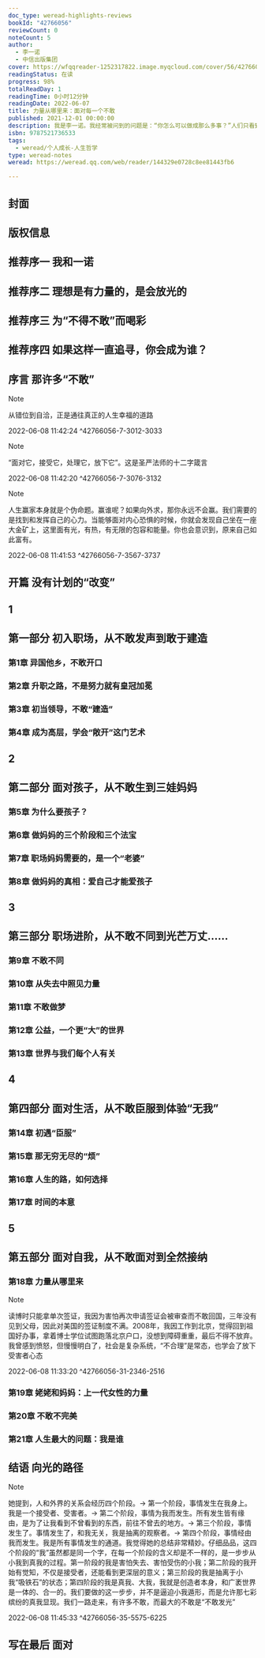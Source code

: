 ```yaml
---
doc_type: weread-highlights-reviews
bookId: "42766056"
reviewCount: 0
noteCount: 5
author:
  - 李一诺
  - 中信出版集团
cover: https://wfqqreader-1252317822.image.myqcloud.com/cover/56/42766056/t7_42766056.jpg
readingStatus: 在读
progress: 98%
totalReadDay: 1
readingTime: 0小时12分钟
readingDate: 2022-06-07
title: 力量从哪里来：面对每一个不敢
published: 2021-12-01 00:00:00
description: 我是李一诺。我经常被问到的问题是：“你怎么可以做成那么多事？”人们只看到光鲜亮丽的标签，其实真实生活都是一地鸡毛。我的起点，和大家一样，是从一个个“不敢”、一个个“不会”开始的：初入职场，不敢开口，不敢成功，不会当领导。职场小成，不敢要孩子，不会教育孩子，生活与工作无法平衡。人到中年，不敢转场，不敢做梦，不敢想“大问题”。生活里琐碎的烦，不会面对；生活的挑战，不敢“臣服”。最终，知道内心的障碍，但不敢面对真实的自我。所以每一件看上去“做成”的事，背后是十件、百件“没做成”的事。面对未知，我会恐惧；面对竞争，我会犹豫；面对孩子，我会焦虑。要想走出来，别无他路，只有从不敢到面对。一旦面对，你就会知道，等待皇冠，并不能等来事业成功；放低自己，并不能启发他人；使自己渺小，并不能改变世界；不敢发光，就没有真正活过。回看我的轨迹，是一次次不得不“面对”每一个“不敢”后，得到力量的旅程。这本书虽然讲的是我的故事，但对你肯定不陌生。希望你也能在这里找到自己的内心金矿、光和力量。
isbn: 9787521736533
tags:
  - weread/个人成长-人生哲学
type: weread-notes
weread: https://weread.qq.com/web/reader/144329e0728c8ee81443fb6

---
```



## 封面

## 版权信息

## 推荐序一 我和一诺

## 推荐序二 理想是有力量的，是会放光的

## 推荐序三 为“不得不敢”而喝彩

## 推荐序四 如果这样一直追寻，你会成为谁？

## 序言 那许多“不敢”

> [!NOTE] 
> 从错位到自洽，正是通往真正的人生幸福的道路
> 
> 2022-06-08 11:42:24 ^42766056-7-3012-3033

> [!NOTE] 
> “面对它，接受它，处理它，放下它”。这是圣严法师的十二字箴言
> 
> 2022-06-08 11:42:20 ^42766056-7-3076-3132

> [!NOTE] 
> 人生赢家本身就是个伪命题。赢谁呢？如果向外求，那你永远不会赢。我们需要的是找到和发挥自己的心力。当能够面对内心恐惧的时候，你就会发现自己坐在一座大金矿上，这里面有光，有热，有无限的包容和能量。你也会意识到，原来自己如此富有。
> 
> 2022-06-08 11:41:53 ^42766056-7-3567-3737

## 开篇 没有计划的“改变”

## 1

## 第一部分 初入职场，从不敢发声到敢于建造

### 第1章 异国他乡，不敢开口

### 第2章 升职之路，不是努力就有皇冠加冕

### 第3章 初当领导，不敢“建造”

### 第4章 成为高层，学会“敞开”这门艺术

## 2

## 第二部分 面对孩子，从不敢生到三娃妈妈

### 第5章 为什么要孩子？

### 第6章 做妈妈的三个阶段和三个法宝

### 第7章 职场妈妈需要的，是一个“老婆”

### 第8章 做妈妈的真相：爱自己才能爱孩子

## 3

## 第三部分 职场进阶，从不敢不同到光芒万丈……

### 第9章 不敢不同

### 第10章 从失去中照见力量

### 第11章 不敢做梦

### 第12章 公益，一个更“大”的世界

### 第13章 世界与我们每个人有关

## 4

## 第四部分 面对生活，从不敢臣服到体验“无我”

### 第14章 初遇“臣服”

### 第15章 那无穷无尽的“烦”

### 第16章 人生的路，如何选择

### 第17章 时间的本意

## 5

## 第五部分 面对自我，从不敢面对到全然接纳

### 第18章 力量从哪里来

> [!NOTE] 
> 读博时只能拿单次签证，我因为害怕再次申请签证会被审查而不敢回国，三年没有见到父母，因此对美国的签证制度不满。2008年，我因工作到北京，觉得回到祖国好办事，拿着博士学位试图跑落北京户口，没想到障碍重重，最后不得不放弃。我曾感到愤怒，但慢慢明白了，社会是复杂系统，“不合理”是常态，也学会了放下受害者心态
> 
> 2022-06-08 11:33:20 ^42766056-31-2346-2516

### 第19章 姥姥和妈妈：上一代女性的力量

### 第20章 不敢不完美

### 第21章 人生最大的问题：我是谁

## 结语 向光的路径

> [!NOTE] 
> 她提到，人和外界的关系会经历四个阶段。→ 第一个阶段，事情发生在我身上。我是一个接受者、受害者。→ 第二个阶段，事情为我而发生。所有发生皆有缘由，是为了让我看到不曾看到的东西，前往不曾去的地方。→ 第三个阶段，事情发生了。事情发生了，和我无关，我是抽离的观察者。→ 第四个阶段，事情经由我而发生。我是所有事情发生的通道。我觉得她的总结非常精妙。仔细品品，这四个阶段的“我”虽然都是同一个字，在每一个阶段的含义却是不一样的，是一步步从小我到真我的过程。第一阶段的我是害怕失去、害怕受伤的小我；第二阶段的我开始有觉知，不仅是接受者，还能看到更深层的意义；第三阶段的我是抽离于小我“吸铁石”的状态；第四阶段的我是真我、大我，我就是创造者本身，和广袤世界是一体的、合一的。我们要做的这一步步，并不是逼迫小我遁形，而是允许那七彩缤纷的真我显现。我们一路走来，有许多不敢，而最大的不敢是“不敢发光”
> 
> 2022-06-08 11:45:33 ^42766056-35-5575-6225

## 写在最后 面对


